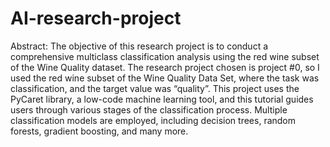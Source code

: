 # AI-research-project

Abstract: The objective of this research project is to conduct a comprehensive multiclass classification analysis using the red wine subset of the Wine Quality dataset. The research project chosen is project #0, so I used the red wine subset of the Wine Quality Data Set, where the task was classification, and the target value was “quality”. This project uses the PyCaret library, a low-code machine learning tool, and this tutorial guides users through various stages of the classification process. Multiple classification models are employed, including decision trees, random forests, gradient boosting, and many more. 
